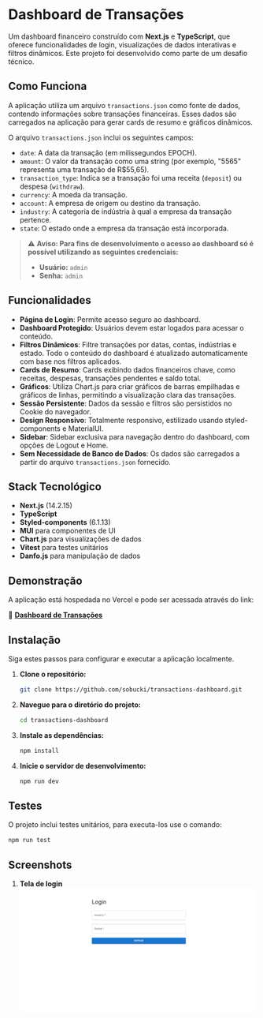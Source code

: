 # Dashboard de Transações

Um dashboard financeiro construído com **Next.js** e **TypeScript**, que oferece funcionalidades de login, visualizações de dados interativas e filtros dinâmicos. Este projeto foi desenvolvido como parte de um desafio técnico.

## Como Funciona

A aplicação utiliza um arquivo `transactions.json` como fonte de dados, contendo informações sobre transações financeiras. Esses dados são carregados na aplicação para gerar cards de resumo e gráficos dinâmicos.

O arquivo `transactions.json` inclui os seguintes campos:

- `date`: A data da transação (em milissegundos EPOCH).
- `amount`: O valor da transação como uma string (por exemplo, "5565" representa uma transação de R$55,65).
- `transaction_type`: Indica se a transação foi uma receita (`deposit`) ou despesa (`withdraw`).
- `currency`: A moeda da transação.
- `account`: A empresa de origem ou destino da transação.
- `industry`: A categoria de indústria à qual a empresa da transação pertence.
- `state`: O estado onde a empresa da transação está incorporada.

> ⚠️ **Aviso: Para fins de desenvolvimento o acesso ao dashboard só é possível utilizando as seguintes credenciais:**
>
> - **Usuário:** `admin`
> - **Senha:** `admin`


## Funcionalidades

- **Página de Login**: Permite acesso seguro ao dashboard.
- **Dashboard Protegido**:  Usuários devem estar logados para acessar o conteúdo.
- **Filtros Dinâmicos**: Filtre transações por datas, contas, indústrias e estado. Todo o conteúdo do dashboard é atualizado automaticamente com base nos filtros aplicados.
- **Cards de Resumo**: Cards exibindo dados financeiros chave, como receitas, despesas, transações pendentes e saldo total.
- **Gráficos**: Utiliza Chart.js para criar gráficos de barras empilhadas e gráficos de linhas, permitindo a visualização clara das transações.
- **Sessão Persistente**: Dados da sessão e filtros são persistidos no Cookie do navegador.
- **Design Responsivo**: Totalmente responsivo, estilizado usando styled-components e MaterialUI.
- **Sidebar**: Sidebar exclusiva para navegação dentro do dashboard, com opções de Logout e Home.
- **Sem Necessidade de Banco de Dados**: Os dados são carregados a partir do arquivo `transactions.json` fornecido.

## Stack Tecnológico

- **Next.js** (14.2.15)
- **TypeScript**
- **Styled-components** (6.1.13)
- **MUI** para componentes de UI
- **Chart.js** para visualizações de dados
- **Vitest** para testes unitários
- **Danfo.js** para manipulação de dados

## Demonstração

A aplicação está hospedada no Vercel e pode ser acessada através do link:

🔗 **[Dashboard de Transações](https://transactions-dashboard-theta.vercel.app/)**

## Instalação

Siga estes passos para configurar e executar a aplicação localmente.

1. **Clone o repositório:**

   ```bash
   git clone https://github.com/sobucki/transactions-dashboard.git
    ```

2. **Navegue para o diretório do projeto:**

   ```bash
   cd transactions-dashboard
   ```

3. **Instale as dependências:**

   ```bash
   npm install
   ```

4. **Inicie o servidor de desenvolvimento:**

   ```bash
   npm run dev
   ```

## Testes

O projeto inclui testes unitários, para executa-los use o comando:

```bash
npm run test
```

## Screenshots

1. **Tela de login**
  ![Tela de login](./screenshots/login.png)
  